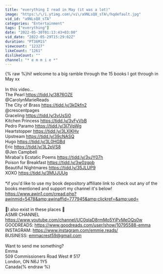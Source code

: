 ```yaml
---
title: "everything I read in May (it was a lot)"
image: "https:\/\/i.ytimg.com\/vi\/a9NLsQ8_sTA\/hqdefault.jpg"
vid_id: "a9NLsQ8_sTA"
categories: "Entertainment"
tags: ["everything"]
date: "2022-05-30T01:13:43+03:00"
vid_date: "2022-05-29T15:29:02Z"
duration: "PT36M1S"
viewcount: "12327"
likeCount: "1261"
dislikeCount: ""
channel: "* e m m i e *"
---
```

{% raw %}hi! welcome to a big ramble through the 15 books I got through in May xx<br /><br />In this video...<br />The Pearl <a rel="nofollow" target="blank" href="https://tidd.ly/3876OZE">https://tidd.ly/3876OZE</a><br />@CarolynMarieReads <br />The City of Brass <a rel="nofollow" target="blank" href="https://tidd.ly/3kDkfn2">https://tidd.ly/3kDkfn2</a><br />@crescentpages <br />Graceling <a rel="nofollow" target="blank" href="https://tidd.ly/3vUsSi0">https://tidd.ly/3vUsSi0</a><br />Kitchen Princess <a rel="nofollow" target="blank" href="https://tidd.ly/3vFyVbB">https://tidd.ly/3vFyVbB</a><br />Pedro Paramo <a rel="nofollow" target="blank" href="https://tidd.ly/3I7VpWg">https://tidd.ly/3I7VpWg</a><br />Heartstopper <a rel="nofollow" target="blank" href="https://tidd.ly/3LXIKHv">https://tidd.ly/3LXIKHv</a><br />Upstream <a rel="nofollow" target="blank" href="https://tidd.ly/39cNASQ">https://tidd.ly/39cNASQ</a><br />Hugo <a rel="nofollow" target="blank" href="https://tidd.ly/3L0HGBd">https://tidd.ly/3L0HGBd</a><br />Eric <a rel="nofollow" target="blank" href="https://tidd.ly/3L2pVS8">https://tidd.ly/3L2pVS8</a><br />@Jen Campbell <br />Mirabai's Ecstatic Poems <a rel="nofollow" target="blank" href="https://tidd.ly/3yJY07h">https://tidd.ly/3yJY07h</a><br />Poison for Breakfast <a rel="nofollow" target="blank" href="https://tidd.ly/3w0zgpb">https://tidd.ly/3w0zgpb</a><br />Beautiful Nightmares <a rel="nofollow" target="blank" href="https://tidd.ly/35JLUP9">https://tidd.ly/35JLUP9</a><br />XOXO <a rel="nofollow" target="blank" href="https://tidd.ly/3MUJUUg">https://tidd.ly/3MUJUUg</a><br /><br /> *if you'd like to use my book depository affiliate link to check out any of the books mentioned and support my channel it's below! <a rel="nofollow" target="blank" href="https://www.awin1.com/cread.php?awinmid=5478&amp;awinaffid=777945&amp;clickref=&amp;ued=">https://www.awin1.com/cread.php?awinmid=5478&amp;awinaffid=777945&amp;clickref=&amp;ued=</a> <br /><br />🏺I also exist in these places 🏺<br /> ASMR CHANNEL <a rel="nofollow" target="blank" href="https://www.youtube.com/channel/UC0qIaD8rmMo5YiPvMeOQs0w">https://www.youtube.com/channel/UC0qIaD8rmMo5YiPvMeOQs0w</a><br /> GOODREADS: <a rel="nofollow" target="blank" href="https://www.goodreads.com/user/show/10795588-emma">https://www.goodreads.com/user/show/10795588-emma</a> <br />INSTAGRAM: <a rel="nofollow" target="blank" href="https://www.instagram.com/emmie.reads/">https://www.instagram.com/emmie.reads/</a><br /> BUSINESS: emmacrest59@gmail.com <br /><br />Want to send me something? <br />Emma <br />509 Commissioners Road West # 517<br />London, ON N6J 1Y5<br /> Canada{% endraw %}
